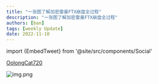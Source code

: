 ```yaml
---
title: "一张图了解加密雷曼FTX崩盘全过程"
description: "一张图了解加密雷曼FTX崩盘全过程"
authors: [ban]
tags: [weekly Update]
date: 2022-11-10
---
```

import {EmbedTweet} from '@site/src/components/Social'

<EmbedTweet class="twitter-tweet" data-dnt="true">
  <a href="https://twitter.com/OolongCat720/status/1590611911905017857">OolongCat720</a>
</EmbedTweet>

![img.png](assets/ftx.jpg)


